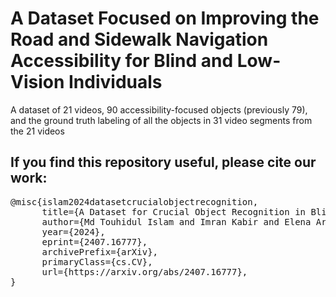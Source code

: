 # A Dataset Focused on Improving the Road and Sidewalk Navigation Accessibility for Blind and Low-Vision Individuals
A dataset of 21 videos, 90 accessibility-focused objects (previously 79), and the ground truth labeling of all the objects in 31 video segments from the 21 videos


## If you find this repository useful, please cite our work:

<pre>
@misc{islam2024datasetcrucialobjectrecognition,
      title={A Dataset for Crucial Object Recognition in Blind and Low-Vision Individuals' Navigation}, 
      author={Md Touhidul Islam and Imran Kabir and Elena Ariel Pearce and Md Alimoor Reza and Syed Masum Billah},
      year={2024},
      eprint={2407.16777},
      archivePrefix={arXiv},
      primaryClass={cs.CV},
      url={https://arxiv.org/abs/2407.16777}, 
}
</pre>
